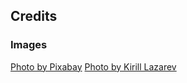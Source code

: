 ## Credits
### Images

[Photo by Pixabay](https://www.pexels.com/photo/landscape-photography-of-mountain-414122/)
[Photo by Kirill Lazarev](https://www.pexels.com/photo/green-valley-in-alpine-mountains-9801136/)
